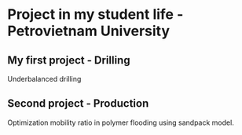 # Project in my student life - Petrovietnam University
## My first project - Drilling
Underbalanced drilling
## Second project - Production
Optimization mobility ratio in polymer flooding using sandpack model.
